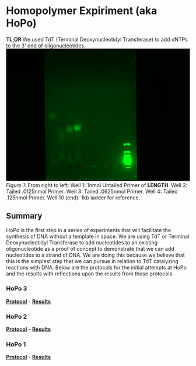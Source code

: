 # Homopolymer Expiriment (aka **HoPo**)

**TL;DR**
We used TdT (Terminal Deoxynucleotidyl Transferase) to add dNTPs to the 3' end of oligonucleotides.
![image](./HoPo3/images/hopo3-70min-1.jpg)
*Figure 1*: From right to left: Well 1: 1nmol Untailed Primer of **LENGTH**. Well 2: Tailed .0125nmol Primer. Well 3: Tailed .0625nmol Primer. Well 4: Tailed .125nmol Primer. Well 10 (end): 1kb ladder for reference.

## Summary

HoPo is the first step in a series of experiments that will facilitate the synthesis of DNA without a template in space. We are using TdT or Terminal Deoxynucleotidyl Transferase to add nucleotides to an existing oligonucleotide as a proof of concept to demonstrate that we can add nucleotides to a strand of DNA. We are doing this because we believe that this is the simplest step that we can pursue in relation to TdT catalyzing reactions with DNA. Below are the protocols for the initial attempts at HoPo and the results with reflections upon the results from those protocols.

### HoPo 3

**[Protocol](./HoPo3/HoPo-Protocol.md)** -
**[Results](./HoPo3/Results.md)**

### HoPo 2

**[Protocol](./HoPo2/HoPo-Protocol.md)** -
**[Results](./HoPo2/Results.md)**

### HoPo 1

**[Protocol](./HoPo1/HoPo-Protocol.md)** -
**[Results](./HoPo1/Results.md)**

